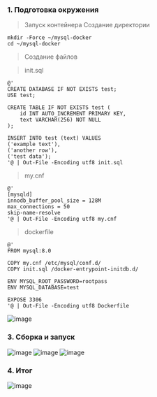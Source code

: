 ### 1. Подготовка окружения

> Запуск контейнера
> Создание директории
```
mkdir -Force ~/mysql-docker
cd ~/mysql-docker
```

> Создание файлов

> init.sql

```
@'
CREATE DATABASE IF NOT EXISTS test;
USE test;

CREATE TABLE IF NOT EXISTS test (
    id INT AUTO_INCREMENT PRIMARY KEY,
    text VARCHAR(256) NOT NULL
);

INSERT INTO test (text) VALUES 
('example text'),
('another row'),
('test data');
'@ | Out-File -Encoding utf8 init.sql
```

> my.cnf

```
@'
[mysqld]
innodb_buffer_pool_size = 128M
max_connections = 50
skip-name-resolve
'@ | Out-File -Encoding utf8 my.cnf
```

> dockerfile

```
@'
FROM mysql:8.0

COPY my.cnf /etc/mysql/conf.d/
COPY init.sql /docker-entrypoint-initdb.d/

ENV MYSQL_ROOT_PASSWORD=rootpass
ENV MYSQL_DATABASE=test

EXPOSE 3306
'@ | Out-File -Encoding utf8 Dockerfile
```

![image](https://github.com/user-attachments/assets/1b79add3-d035-4113-a3f9-48e8c565c96b)


### 3. Сборка и запуск

![image](https://github.com/user-attachments/assets/9a09323c-8371-4f3b-9ac9-e88f03dbcbef)
![image](https://github.com/user-attachments/assets/42864867-b8fc-4d9a-8331-9d7a447ef107)
![image](https://github.com/user-attachments/assets/70ea8e15-b6ba-47d0-989f-3a12a763fb1a)


### 4. Итог

![image](https://github.com/user-attachments/assets/51d99d87-2700-4273-86a2-a448689540c3)




